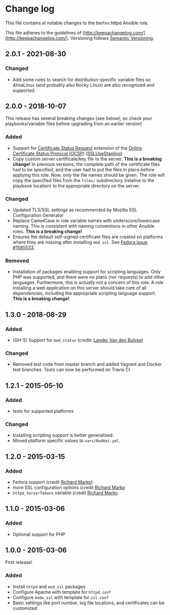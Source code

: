 # Change log

This file contains al notable changes to the bertvv.httpd Ansible role.

This file adheres to the guidelines of [http://keepachangelog.com/](http://keepachangelog.com/). Versioning follows [Semantic Versioning](http://semver.org/).

## 2.0.1 - 2021-08-30

### Changed

- Add some rules to search for distribution-specific variable files so AlmaLinux (and probably also Rocky Linux) are also recognized and supported.

## 2.0.0 - 2018-10-07

This release has several breaking changes (see below), so check your playbooks/variable files before upgrading from an earlier version!

### Added

- Support for [Certificate Status Request](https://tools.ietf.org/html/rfc6066.html) extension of the [Online Certificate Status Protocol (OCSP)](https://tools.ietf.org/html/rfc2560) ([SSLUseStapling](https://httpd.apache.org/docs/2.4/mod/mod_ssl.html#sslusestapling))
- Copy custom server certificate/key file to the server. **This is a breaking change!** In previous versions, the complete path of the certificate files had to be specified, and the user had to put the files in place before applying this role. Now, only the file names should be given. The role will copy the specified files from the `files/` subdirectory (relative to the playbook location) to the appropriate directory on the server.

### Changed

- Updated TLS/SSL settings as recommended by Mozilla SSL Configuration Generator
- Replace CamelCase in role variable names with underscore/lowercase naming. This is consistent with naming conventions in other Ansible roles. **This is a breaking change!**
- Ensures the default self-signed certificate files are created on platforms where they are missing after installing `mod_ssl`. See [Fedora issue #1585533](https://bugzilla.redhat.com/show_bug.cgi?id=1585533).

### Removed

- Installation of packages enabling support for scripting languages. Only PHP was supported, and there were no plans (nor requests) to add other languages. Furthermore, this is actually not a concern of this role. A role installing a web application on this server should take care of all dependencies, including the appropriate scripting language support. **This is a breaking change!**

## 1.3.0 - 2018-08-29

### Added

- (GH-5) Support for `mod_status` (credit: [Lander Van den Bulcke](https://github.com/landervdb))

### Changed

- Removed test code from master branch and added Vagrant and Docker test branches. Tests can now be performed on Travis CI

## 1.2.1 - 2015-05-10

### Added

- tests for supported platforms

### Changed

- Installing scripting support is better generalized.
- Moved platform specific values to `vars/RedHat.yml`.

## 1.2.0 - 2015-03-15

### Added

- Fedora support (credit [Richard Marko](https://github.com/sorki))
- more SSL configuration options (credit [Richard Marko](https://github.com/sorki)
- `httpd_ServerTokens` variable (credit [Richard Marko](https://github.com/sorki)

## 1.1.0 - 2015-03-06

### Added

- Optional support for PHP

## 1.0.0 - 2015-03-06

First release!

### Added

- Install `httpd` and `mod_ssl` packages
- Configure Apache with template for `httpd.conf`
- Configure `mode_ssl` with template for `ssl.conf`
- Basic settings like port number, log file locations, and certificates can be customized


